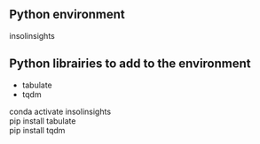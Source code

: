 ## Python environment

insolinsights

## Python librairies to add to the environment 

- tabulate  
- tqdm  

conda activate insolinsights  
pip install tabulate  
pip install tqdm  
